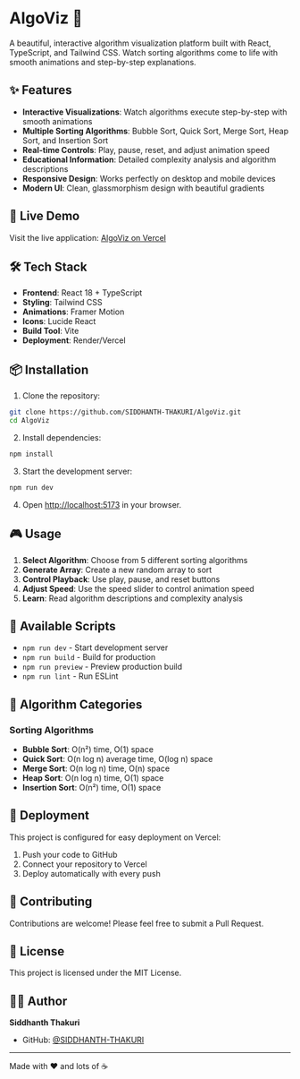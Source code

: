 # AlgoViz 🎯

A beautiful, interactive algorithm visualization platform built with React, TypeScript, and Tailwind CSS. Watch sorting algorithms come to life with smooth animations and step-by-step explanations.

## ✨ Features

- **Interactive Visualizations**: Watch algorithms execute step-by-step with smooth animations
- **Multiple Sorting Algorithms**: Bubble Sort, Quick Sort, Merge Sort, Heap Sort, and Insertion Sort
- **Real-time Controls**: Play, pause, reset, and adjust animation speed
- **Educational Information**: Detailed complexity analysis and algorithm descriptions
- **Responsive Design**: Works perfectly on desktop and mobile devices
- **Modern UI**: Clean, glassmorphism design with beautiful gradients

## 🚀 Live Demo

Visit the live application: [AlgoViz on Vercel](https://algo-viz-pi.vercel.app/)

## 🛠️ Tech Stack

- **Frontend**: React 18 + TypeScript
- **Styling**: Tailwind CSS
- **Animations**: Framer Motion
- **Icons**:   Lucide React
- **Build Tool**:  Vite
- **Deployment**: Render/Vercel

## 📦 Installation

1. Clone the repository:
```bash
git clone https://github.com/SIDDHANTH-THAKURI/AlgoViz.git
cd AlgoViz
```

2. Install dependencies:
```bash
npm install
```

3. Start the development server:
```bash
npm run dev
```

4. Open [http://localhost:5173](http://localhost:5173) in your browser.

## 🎮 Usage

1. **Select Algorithm**: Choose from 5 different sorting algorithms
2. **Generate Array**: Create a new random array to sort
3. **Control Playback**: Use play, pause, and reset buttons
4. **Adjust Speed**: Use the speed slider to control animation speed
5. **Learn**: Read algorithm descriptions and complexity analysis

## 🔧 Available Scripts

- `npm run dev` - Start development server
- `npm run build` - Build for production
- `npm run preview` - Preview production build
- `npm run lint` - Run ESLint

## 🎨 Algorithm Categories

### Sorting Algorithms
- **Bubble Sort**: O(n²) time, O(1) space
- **Quick Sort**: O(n log n) average time, O(log n) space
- **Merge Sort**: O(n log n) time, O(n) space
- **Heap Sort**: O(n log n) time, O(1) space
- **Insertion Sort**: O(n²) time, O(1) space

## 🚀 Deployment

This project is configured for easy deployment on Vercel:

1. Push your code to GitHub
2. Connect your repository to Vercel
3. Deploy automatically with every push

## 🤝 Contributing

Contributions are welcome! Please feel free to submit a Pull Request.

## 📄 License

This project is licensed under the MIT License.

## 👨‍💻 Author

**Siddhanth Thakuri**
- GitHub: [@SIDDHANTH-THAKURI](https://github.com/SIDDHANTH-THAKURI)

---

Made with ❤️ and lots of ☕
